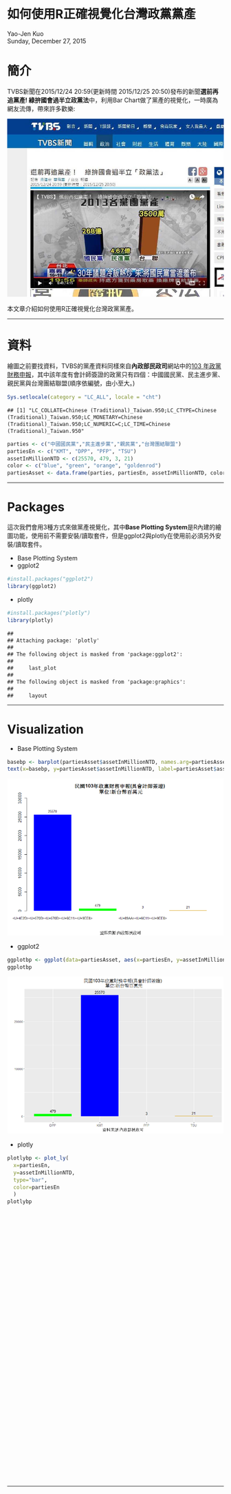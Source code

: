 # 如何使用R正確視覺化台灣政黨黨產
Yao-Jen Kuo  
Sunday, December 27, 2015  

# 簡介

TVBS新聞在2015/12/24 20:59(更新時間 2015/12/25 20:50)發布的新聞**選前再追黨產! 綠拚國會過半立政黨法**中，利用Bar Chart做了黨產的視覺化，一時廣為網友流傳，帶來許多歡樂:

![TVBS新聞截圖](tvbs.jpg)

本文章介紹如何使用R正確視覺化台灣政黨黨產。

---

# 資料

繪圖之前要找資料，TVBS的黨產資料同樣來自**內政部民政司**網站中的[103 年政黨財務申報](http://www.moi.gov.tw/dca/03caucus_10301.aspx)，其中該年度有會計師簽證的政黨只有四個：中國國民黨、民主進步黨、親民黨與台灣團結聯盟(順序依編號，由小至大。)


```r
Sys.setlocale(category = "LC_ALL", locale = "cht")
```

```
## [1] "LC_COLLATE=Chinese (Traditional)_Taiwan.950;LC_CTYPE=Chinese (Traditional)_Taiwan.950;LC_MONETARY=Chinese (Traditional)_Taiwan.950;LC_NUMERIC=C;LC_TIME=Chinese (Traditional)_Taiwan.950"
```

```r
parties <- c("中國國民黨","民主進步黨","親民黨","台灣團結聯盟")
partiesEn <- c("KMT", "DPP", "PFP", "TSU")
assetInMillionNTD <- c(25570, 479, 3, 21)
color <- c("blue", "green", "orange", "goldenrod")
partiesAsset <- data.frame(parties, partiesEn, assetInMillionNTD, color)
```

---

# Packages

這次我們會用3種方式來做黨產視覺化，其中**Base Plotting System**是R內建的繪圖功能，使用前不需要安裝/讀取套件，但是ggplot2與plotly在使用前必須另外安裝/讀取套件。

* Base Plotting System
* ggplot2


```r
#install.packages("ggplot2")
library(ggplot2)
```

* plotly


```r
#install.packages("plotly")
library(plotly)
```

```
## 
## Attaching package: 'plotly'
## 
## The following object is masked from 'package:ggplot2':
## 
##     last_plot
## 
## The following object is masked from 'package:graphics':
## 
##     layout
```

---

# Visualization

* Base Plotting System


```r
basebp <- barplot(partiesAsset$assetInMillionNTD, names.arg=partiesAsset$parties, col=color, cex.names=0.8, border=NA, ylim=c(0,30000), main=paste("民國103年政黨財務申報(具會計師簽證)","\n","單位:新台幣百萬元"), sub="資料來源:內政部民政司")
text(x=basebp, y=partiesAsset$assetInMillionNTD, label=partiesAsset$assetInMillionNTD, pos = 3, cex = 0.8)
```

![](assetsPartiesTW_files/figure-html/unnamed-chunk-4-1.png) 

* ggplot2


```r
ggplotbp <- ggplot(data=partiesAsset, aes(x=partiesEn, y=assetInMillionNTD))+geom_bar(colour=NA, fill=c("green", "blue", "orange", "goldenrod"), width=.8, stat="identity")+ ggtitle(paste("民國103年政黨財務申報(具會計師簽證)","\n","單位:新台幣百萬元"))+ylab("")+xlab("資料來源:內政部民政司")+geom_text(aes(label=assetInMillionNTD), vjust = -0.5)
ggplotbp
```

![](assetsPartiesTW_files/figure-html/unnamed-chunk-5-1.png) 

* plotly


```r
plotlybp <- plot_ly(
  x=partiesEn,
  y=assetInMillionNTD,
  type="bar",
  color=partiesEn
  )
plotlybp
```

<!--html_preserve--><div id="htmlwidget-9551" style="width:864px;height:624px;" class="plotly"></div>
<script type="application/json" data-for="htmlwidget-9551">{"x":{"data":[{"type":"bar","inherit":true,"x":["KMT"],"y":[25570],"name":"KMT","marker":{"color":"#66C2A5"}},{"type":"bar","inherit":true,"x":["DPP"],"y":[479],"name":"DPP","marker":{"color":"#FC8D62"}},{"type":"bar","inherit":true,"x":["PFP"],"y":[3],"name":"PFP","marker":{"color":"#8DA0CB"}},{"type":"bar","inherit":true,"x":["TSU"],"y":[21],"name":"TSU","marker":{"color":"#E78AC3"}}],"layout":{"xaxis":{"title":"partiesEn"},"yaxis":{"title":"assetInMillionNTD"},"margin":{"b":40,"l":60,"t":25,"r":10}},"url":null,"width":null,"height":null,"base_url":"https://plot.ly","layout.1":{"xaxis":{"title":"partiesEn"},"yaxis":{"title":"assetInMillionNTD"}},"filename":"partiesEn vs. assetInMillionNTD"},"evals":[]}</script><!--/html_preserve-->

---
